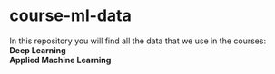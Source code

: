 # course-ml-data

In this repository you will find all the data that we use in the courses: 
<br>
<b>Deep Learning</b>
<br>
<b>Applied Machine Learning</b>
